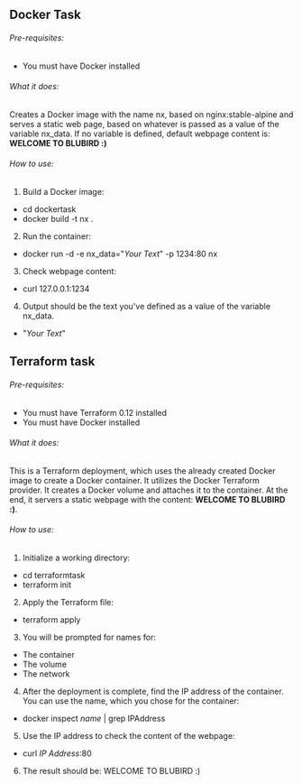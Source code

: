 ## Docker Task

###### Pre-requisites:
  - You must have Docker installed

###### What it does:
Creates a Docker image with the name nx, based on nginx:stable-alpine and serves a static web page, based on whatever is passed as a value of the variable nx_data. If no variable is defined, default webpage content is:
**WELCOME TO BLUBIRD :)**

###### How to use:
1. Build a Docker image:
  - cd dockertask
  - docker build -t nx .
2. Run the container:
  - docker run -d -e nx_data="*Your Text*" -p 1234:80 nx
3. Check webpage content:
  - curl 127.0.0.1:1234
4. Output should be the text you've defined as a value of the variable nx_data.
  - "*Your Text*"
## Terraform task

###### Pre-requisites:
  - You must have Terraform 0.12 installed
  - You must have Docker installed
  
###### What it does:
This is a Terraform deployment, which uses the already created Docker image to create a Docker container. It utilizes the Docker Terraform provider. It creates a Docker volume and attaches it to the container. At the end, it servers a static webpage with the content: **WELCOME TO BLUBIRD :)**.

###### How to use:
1. Initialize a working directory:
  - cd terraformtask
  - terraform init
2. Apply the Terraform file:
  - terraform apply
3. You will be prompted for names for:
  - The container
  - The volume
  - The network
4. After the deployment is complete, find the IP address of the container. You can use the name, which you chose for the container:
  - docker inspect *name* | grep IPAddress
5. Use the IP address to check the content of the webpage:
  - curl *IP Address*:80
6. The result should be: WELCOME TO BLUBIRD :)
